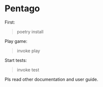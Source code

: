 # Pentago
First:
> poetry install

Play game:
> invoke play

Start tests:
> invoke test

Pls read other documentation and user guide.
